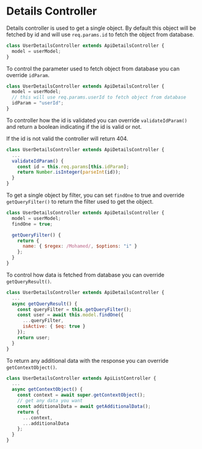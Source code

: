 # Details Controller

Details controller is used to get a single object.
By default this object will be fetched by id and will use `req.params.id` to fetch the object from database.

```javascript
class UserDetailsController extends ApiDetailsController {
  model = userModel;
}
```

To control the parameter used to fetch object from database you can override `idParam`.

```javascript
class UserDetailsController extends ApiDetailsController {
  model = userModel;
  // this will use req.params.userId to fetch object from database
  idParam = "userId";
}
```

To controller how the id is validated you can override `validateIdParam()` and return a boolean indicating if the id is valid or not.

If the id is not valid the controller will return 404.

```javascript
class UserDetailsController extends ApiDetailsController {
  ...
  validateIdParam() {
    const id = this.req.params[this.idParam];
    return Number.isInteger(parseInt(id));
  }
}
```

To get a single object by filter, you can set `findOne` to true and override `getQueryFilter()` to return the filter used to get the object.

```javascript
class UserDetailsController extends ApiDetailsController {
  model = userModel;
  findOne = true;

  getQueryFilter() {
    return {
      name: { $regex: /Mohamed/, $options: "i" }
    };
  }
}
```

To control how data is fetched from database you can override `getQueryResult()`.

```javascript
class UserDetailsController extends ApiDetailsController {
  ...
  async getQueryResult() {
    const queryFilter = this.getQueryFilter();
    const user = await this.model.findOne({
      ...queryFilter,
      isActive: { $eq: true }
    });
    return user;
  }
}
```

To return any additional data with the response you can override `getContextObject()`.

```javascript
class UserDetailsController extends ApiListController {
  ...
  async getContextObject() {
    const context = await super.getContextObject();
    // get any data you want
    const additionalData = await getAdditionalData();
    return {
      ...context,
      ...additionalData
    };
  }
}
```
